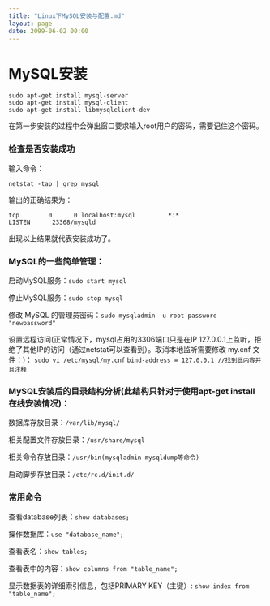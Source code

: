 ```yaml
---
title: "Linux下MySQL安装与配置.md"
layout: page
date: 2099-06-02 00:00
---
```


# MySQL安装
```
sudo apt-get install mysql-server
sudo apt-get install mysql-client
sudo apt-get install libmysqlclient-dev
```
在第一步安装的过程中会弹出窗口要求输入root用户的密码，需要记住这个密码。

### 检查是否安装成功
输入命令：
```
netstat -tap | grep mysql
```
输出的正确结果为：
```
tcp        0      0 localhost:mysql         *:*                     LISTEN      23368/mysqld
```
出现以上结果就代表安装成功了。

### MySQL的一些简单管理：
启动MySQL服务：```sudo start mysql```

停止MySQL服务：```sudo stop mysql```

修改 MySQL 的管理员密码：```sudo mysqladmin -u root password "newpassword"```

设置远程访问(正常情况下，mysql占用的3306端口只是在IP 127.0.0.1上监听，拒绝了其他IP的访问（通过netstat可以查看到）。取消本地监听需要修改 my.cnf 文件：)：
```sudo vi /etc/mysql/my.cnf```
```bind-address = 127.0.0.1 //找到此内容并且注释```

### MySQL安装后的目录结构分析(此结构只针对于使用apt-get install 在线安装情况)：

数据库存放目录：```/var/lib/mysql/```

相关配置文件存放目录：```/usr/share/mysql```

相关命令存放目录：```/usr/bin(mysqladmin mysqldump等命令)```

启动脚步存放目录：```/etc/rc.d/init.d/```


### 常用命令
查看database列表：```show databases;```

操作数据库：```use "database_name";```

查看表名：```show tables;```

查看表中的内容：```show columns from "table_name";```

显示数据表的详细索引信息，包括PRIMARY KEY（主键）: ```show index from "table_name";```

